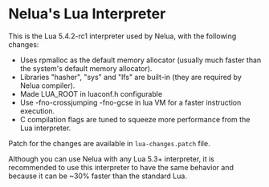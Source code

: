 # Nelua's Lua Interpreter

This is the Lua 5.4.2-rc1 interpreter used by Nelua, with the following changes:

* Uses rpmalloc as the default memory allocator (usually much faster than the system's default memory allocator).
* Libraries "hasher", "sys" and "lfs" are built-in (they are required by Nelua compiler).
* Made LUA_ROOT in luaconf.h configurable
* Use -fno-crossjumping -fno-gcse in lua VM for a faster instruction execution.
* C compilation flags are tuned to squeeze more performance from the Lua interpreter.

Patch for the changes are available in `lua-changes.patch` file.

Although you can use Nelua with any Lua 5.3+ interpreter,
it is recommended to use this interpreter to have the same behavior
and because it can be ~30% faster than the standard Lua.
